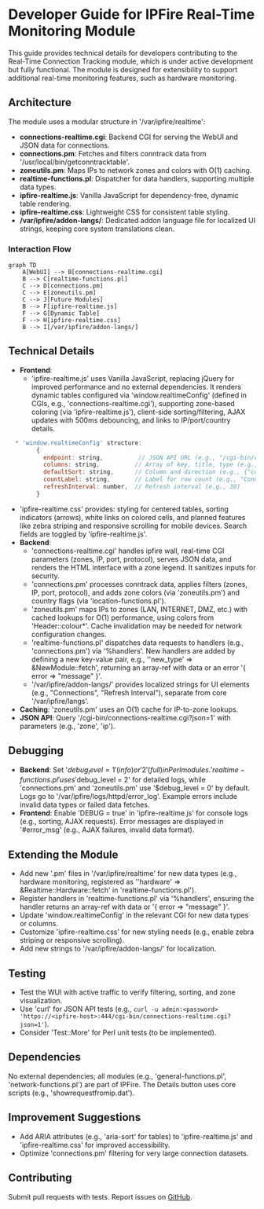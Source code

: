 # Developer Guide for IPFire Real-Time Monitoring Module

This guide provides technical details for developers contributing to the Real-Time Connection Tracking module, which is under active development but fully functional. The module is designed for extensibility to support additional real-time monitoring features, such as hardware monitoring.

## Architecture
The module uses a modular structure in '/var/ipfire/realtime':
* **connections-realtime.cgi**: Backend CGI for serving the WebUI and JSON data for connections.
* **connections.pm**: Fetches and filters conntrack data from '/usr/local/bin/getconntracktable'.
* **zoneutils.pm**: Maps IPs to network zones and colors with O(1) caching.
* **realtime-functions.pl**: Dispatcher for data handlers, supporting multiple data types.
* **ipfire-realtime.js**: Vanilla JavaScript for dependency-free, dynamic table rendering.
* **ipfire-realtime.css**: Lightweight CSS for consistent table styling.
* **/var/ipfire/addon-langs/**: Dedicated addon language file for localized UI strings, keeping core system translations clean.

### Interaction Flow
```mermaid
graph TD
    A[WebUI] --> B[connections-realtime.cgi]
    B --> C[realtime-functions.pl]
    C --> D[connections.pm]
    C --> E[zoneutils.pm]
    C --> J[Future Modules]
    B --> F[ipfire-realtime.js]
    F --> G[Dynamic Table]
    F --> H[ipfire-realtime.css]
    B --> I[/var/ipfire/addon-langs/]
```

## Technical Details
* **Frontend**:
  * 'ipfire-realtime.js' uses Vanilla JavaScript, replacing jQuery for improved performance and no external dependencies. It renders dynamic tables configured via 'window.realtimeConfig' (defined in CGIs, e.g., 'connections-realtime.cgi'), supporting zone-based coloring (via 'ipfire-realtime.js'), client-side sorting/filtering, AJAX updates with 500ms debouncing, and links to IP/port/country details.
```js
  * 'window.realtimeConfig' structure:
        {
          endpoint: string,          // JSON API URL (e.g., "/cgi-bin/connections-realtime.cgi?json=1")
          columns: string,          // Array of key, title, type (e.g., {"key":"src_ip","title":"Src IP","type":"ip"})
          defaultSort: string,      // Column and direction (e.g., {"column":"ttl","direction":"desc"})
          countLabel: string,       // Label for row count (e.g., "Connections")
          refreshInterval: number,  // Refresh interval (e.g., 30)
        }
  ```
  * 'ipfire-realtime.css' provides: styling for centered tables, sorting indicators (arrows), white links on colored cells, and planned features like zebra striping and responsive scrolling for mobile devices. Search fields are toggled by 'ipfire-realtime.js'.
* **Backend**:
  * 'connections-realtime.cgi' handles ipfire wall, real-time CGI parameters (zones, IP, port, protocol), serves JSON data, and renders the HTML interface with a zone legend. It sanitizes inputs for security.
  * 'connections.pm' processes conntrack data, applies filters (zones, IP, port, protocol), and adds zone colors (via 'zoneutils.pm') and country flags (via 'location-functions.pl').
  * 'zoneutils.pm' maps IPs to zones (LAN, INTERNET, DMZ, etc.) with cached lookups for O(1) performance, using colors from 'Header::colour*'. Cache invalidation may be needed for network configuration changes.
  * 'realtime-functions.pl' dispatches data requests to handlers (e.g., 'connections.pm') via '%handlers'. New handlers are added by defining a new key-value pair, e.g., ''new_type' => \&NewModule::fetch', returning an array-ref with data or an error '{ error => "message" }'.
  * '/var/ipfire/addon-langs/' provides localized strings for UI elements (e.g., "Connections", "Refresh Interval"), separate from core '/var/ipfire/langs'.
* **Caching**: 'zoneutils.pm' uses an O(1) cache for IP-to-zone lookups.
* **JSON API**: Query '/cgi-bin/connections-realtime.cgi?json=1' with parameters (e.g., 'zone', 'ip').

## Debugging
* **Backend**: Set '$debug_level = 1' (info) or '2' (full) in Perl modules. 'realtime-functions.pl' uses '$debug_level = 2' for detailed logs, while 'connections.pm' and 'zoneutils.pm' use '$debug_level = 0' by default. Logs go to '/var/ipfire/logs/httpd/error_log'. Example errors include invalid data types or failed data fetches.
* **Frontend**: Enable 'DEBUG = true' in 'ipfire-realtime.js' for console logs (e.g., sorting, AJAX requests). Error messages are displayed in '#error_msg' (e.g., AJAX failures, invalid data format).

## Extending the Module
* Add new '.pm' files in '/var/ipfire/realtime' for new data types (e.g., hardware monitoring, registered as ''hardware' => \&Realtime::Hardware::fetch' in 'realtime-functions.pl').
* Register handlers in 'realtime-functions.pl' via '%handlers', ensuring the handler returns an array-ref with data or '{ error => "message" }'.
* Update 'window.realtimeConfig' in the relevant CGI for new data types or columns.
* Customize 'ipfire-realtime.css' for new styling needs (e.g., enable zebra striping or responsive scrolling).
* Add new strings to '/var/ipfire/addon-langs/' for localization.

## Testing
* Test the WUI with active traffic to verify filtering, sorting, and zone visualization.
* Use 'curl' for JSON API tests (e.g., `curl -u admin:<password> 'https://<ipfire-host>:444/cgi-bin/connections-realtime.cgi?json=1'`).
* Consider 'Test::More' for Perl unit tests (to be implemented).

## Dependencies
No external dependencies; all modules (e.g., 'general-functions.pl', 'network-functions.pl') are part of IPFire. The Details button uses core scripts (e.g., 'showrequestfromip.dat').

## Improvement Suggestions
* Add ARIA attributes (e.g., 'aria-sort' for tables) to 'ipfire-realtime.js' and 'ipfire-realtime.css' for improved accessibility.
* Optimize 'connections.pm' filtering for very large connection datasets.

## Contributing
Submit pull requests with tests. Report issues on [GitHub](https://github.com/ummeegge/Real-Time-Monitoring).
